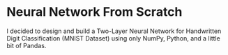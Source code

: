 # Neural Network From Scratch
I decided to design and build a Two-Layer Neural Network for Handwritten Digit Classification (MNIST Dataset) using only NumPy, Python, and a little bit of Pandas.
